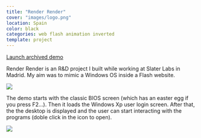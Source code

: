 ```yaml
---
title: "Render Render"
cover: "images/logo.png"
location: Spain
color: black
categories: web flash animation inverted
template: project
---
```


<p class="align-center">
<a class="btn" role="button" href="http://work.joanmira.com/webs/renderrender/" target="_blank">Launch archived demo</a></p>

Render Render is an R&D project I built while working at Slater Labs in Madrid. My aim was to mimic a Windows OS inside a Flash website.

![](/work/render-render/images/1.png)

The demo starts with the classic BIOS screen (which has an easter egg if you press F2...). Then it loads the Windows Xp user login screen. After that, the the desktop is displayed and the user can start interacting with the programs (doble click in the icon to open).

![](/work/render-render/images/2.png)
